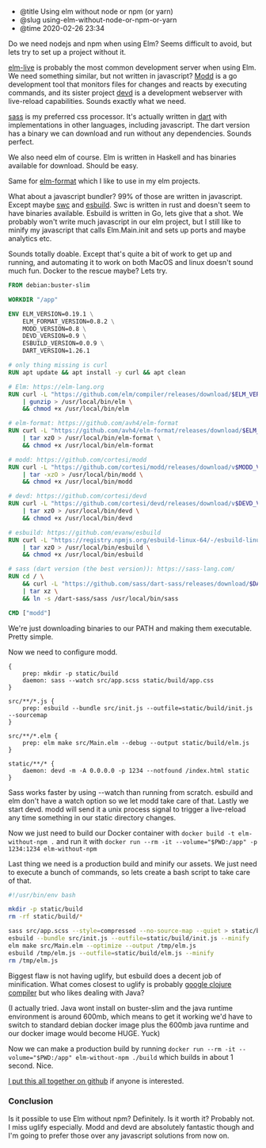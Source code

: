 * @title Using elm without node or npm (or yarn)
* @slug using-elm-without-node-or-npm-or-yarn
* @time 2020-02-26 23:34

Do we need nodejs and npm when using Elm? Seems difficult to avoid, but lets try to set up a project without it.

[elm-live](https://github.com/wking-io/elm-live) is probably the most common development server when using Elm. We need something similar, but not written in javascript? [Modd](https://github.com/cortesi/modd) is a go development tool that monitors files for changes and reacts by executing commands, and its sister project [devd](https://github.com/cortesi/devd) is a development webserver with live-reload capabilities. Sounds exactly what we need.

[sass](https://sass-lang.com/) is my preferred css processor. It's actually written in [dart](https://dart.dev/) with implementations in other languages, including javascript. The dart version has a binary we can download and run without any dependencies. Sounds perfect.

We also need elm of course. Elm is written in Haskell and has binaries available for download. Should be easy.

Same for [elm-format](https://github.com/avh4/elm-format) which I like to use in my elm projects.

What about a javascript bundler? 99% of those are written in javascript. Except maybe [swc](https://github.com/swc-project/swc) and [esbuild](https://github.com/evanw/esbuild). Swc is written in rust and doesn't seem to have binaries available. Esbuild is written in Go, lets give that a shot. We probably won't write much javascript in our elm project, but I still like to minify my javascript that calls Elm.Main.init and sets up ports and maybe analytics etc.

Sounds totally doable. Except that's quite a bit of work to get up and running, and automating it to work on both MacOS and linux doesn't sound much fun. Docker to the rescue maybe? Lets try.

```Dockerfile
FROM debian:buster-slim

WORKDIR "/app"

ENV ELM_VERSION=0.19.1 \
    ELM_FORMAT_VERSION=0.8.2 \
    MODD_VERSION=0.8 \
    DEVD_VERSION=0.9 \
    ESBUILD_VERSION=0.0.9 \
    DART_VERSION=1.26.1

# only thing missing is curl
RUN apt update && apt install -y curl && apt clean

# Elm: https://elm-lang.org
RUN curl -L "https://github.com/elm/compiler/releases/download/$ELM_VERSION/binary-for-linux-64-bit.gz" \
    | gunzip > /usr/local/bin/elm \
    && chmod +x /usr/local/bin/elm

# elm-format: https://github.com/avh4/elm-format
RUN curl -L "https://github.com/avh4/elm-format/releases/download/$ELM_FORMAT_VERSION/elm-format-$ELM_FORMAT_VERSION-linux-x64.tgz" \
    | tar xzO > /usr/local/bin/elm-format \
    && chmod +x /usr/local/bin/elm-format

# modd: https://github.com/cortesi/modd
RUN curl -L "https://github.com/cortesi/modd/releases/download/v$MODD_VERSION/modd-$MODD_VERSION-linux64.tgz" \
    | tar -xzO > /usr/local/bin/modd \
    && chmod +x /usr/local/bin/modd

# devd: https://github.com/cortesi/devd
RUN curl -L "https://github.com/cortesi/devd/releases/download/v$DEVD_VERSION/devd-$DEVD_VERSION-linux64.tgz" \
    | tar xzO > /usr/local/bin/devd \
    && chmod +x /usr/local/bin/devd

# esbuild: https://github.com/evanw/esbuild
RUN curl -L "https://registry.npmjs.org/esbuild-linux-64/-/esbuild-linux-64-$ESBUILD_VERSION.tgz" \
    | tar xzO > /usr/local/bin/esbuild \
    && chmod +x /usr/local/bin/esbuild

# sass (dart version (the best version)): https://sass-lang.com/
RUN cd / \
    && curl -L "https://github.com/sass/dart-sass/releases/download/$DART_VERSION/dart-sass-$DART_VERSION-linux-x64.tar.gz" \
    | tar xz \
    && ln -s /dart-sass/sass /usr/local/bin/sass

CMD ["modd"]
```

We're just downloading binaries to our PATH and making them executable. Pretty simple.

Now we need to configure modd.

```
{
    prep: mkdir -p static/build
    daemon: sass --watch src/app.scss static/build/app.css
}

src/**/*.js {
    prep: esbuild --bundle src/init.js --outfile=static/build/init.js --sourcemap
}

src/**/*.elm {
    prep: elm make src/Main.elm --debug --output static/build/elm.js
}

static/**/* {
    daemon: devd -m -A 0.0.0.0 -p 1234 --notfound /index.html static
}
```

Sass works faster by using --watch than running from scratch. esbuild and elm don't have a watch option so we let modd take care of that. Lastly we start devd. modd will send it a unix process signal to trigger a live-reload any time something in our static directory changes.

Now we just need to build our Docker container with `docker build -t elm-without-npm .` and run it with `docker run --rm -it --volume="$PWD:/app" -p 1234:1234 elm-without-npm`

Last thing we need is a production build and minify our assets. We just need to execute a bunch of commands, so lets create a bash script to take care of that.

```bash
#!/usr/bin/env bash

mkdir -p static/build
rm -rf static/build/*

sass src/app.scss --style=compressed --no-source-map --quiet > static/build/app.css
esbuild --bundle src/init.js --outfile=static/build/init.js --minify
elm make src/Main.elm --optimize --output /tmp/elm.js
esbuild /tmp/elm.js --outfile=static/build/elm.js --minify
rm /tmp/elm.js
```

Biggest flaw is not having uglify, but esbuild does a decent job of minification. What comes closest to uglify is probably [google clojure compiler](https://developers.google.com/closure/compiler) but who likes dealing with Java?

<span class="note">(I actually tried. Java wont install on buster-slim and the java runtime environment is around 600mb, which means to get it working we'd have to switch to standard debian docker image plus the 600mb java runtime and our docker image would become HUGE. Yuck)</span>

Now we can make a production build by running `docker run --rm -it --volume="$PWD:/app" elm-without-npm ./build` which builds in about 1 second. Nice.

[I put this all together on github](https://github.com/maggisk/elm-without-npm) if anyone is interested.

### Conclusion

Is it possible to use Elm without npm? Definitely. Is it worth it? Probably not. I miss uglify especially. Modd and devd are absolutely fantastic though and I'm going to prefer those over any javascript solutions from now on.



